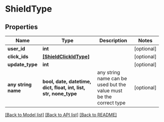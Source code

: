 # ShieldType


## Properties
Name | Type | Description | Notes
------------ | ------------- | ------------- | -------------
**user_id** | **int** |  | [optional] 
**click_ids** | [**[ShieldClickIdType]**](ShieldClickIdType.md) |  | [optional] 
**update_type** | **int** |  | [optional] 
**any string name** | **bool, date, datetime, dict, float, int, list, str, none_type** | any string name can be used but the value must be the correct type | [optional]

[[Back to Model list]](../README.md#documentation-for-models) [[Back to API list]](../README.md#documentation-for-api-endpoints) [[Back to README]](../README.md)


